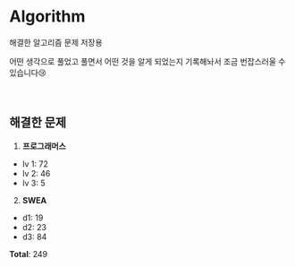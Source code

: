 # Algorithm
해결한 알고리즘 문제 저장용

어떤 생각으로 풀었고 풀면서 어떤 것을 알게 되었는지 기록해놔서 조금 번잡스러울 수 있습니다😢
<br><br><br>

## 해결한 문제
1.  **프로그래머스**
-  lv 1: 72
-  lv 2: 46
-  lv 3: 5
2.  **SWEA**
-  d1: 19
-  d2: 23
-  d3: 84

**Total**:  249
